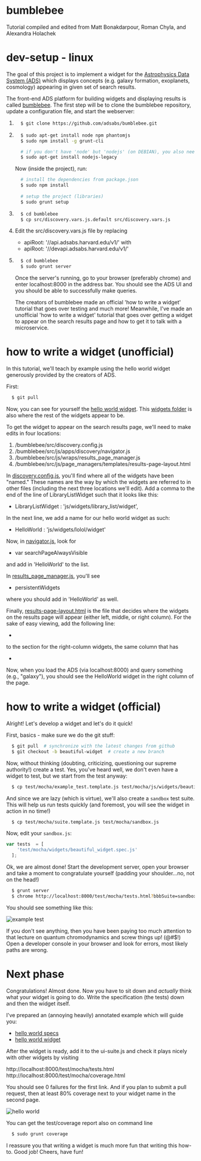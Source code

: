 bumblebee
=========


Tutorial compiled and edited from Matt Bonakdarpour, Roman Chyla, and Alexandra Holachek


dev-setup - linux
=================


The goal of this project is to implement a widget for the [Astrophysics Data System (ADS)](https://ui.adsabs.harvard.edu/) which displays concepts (e.g. galaxy formation, exoplanets, cosmology) appearing in given set of search results.

The front-end ADS platform for building widgets and displaying results is called [bumblebee](https://github.com/adsabs/bumblebee). The first step will be to clone the bumblebee repository, update a configuration file, and start the webserver:

1. ```bash
     $ git clone https://github.com/adsabs/bumblebee.git
   ```

1. ```bash
     $ sudo apt-get install node npm phantomjs
     $ sudo npm install -g grunt-cli

     # if you don't have 'node' but 'nodejs' (on DEBIAN), you also need:
     $ sudo apt-get install nodejs-legacy
   ```

   Now (inside the project), run:


   ```bash
     # install the dependencies from package.json
     $ sudo npm install
  
     # setup the project (libraries)
     $ sudo grunt setup 
   ```

1. ```bash
     $ cd bumblebee
     $ cp src/discovery.vars.js.default src/discovery.vars.js
   ```

1. Edit the src/discovery.vars.js file by replacing
   * apiRoot: '//api.adsabs.harvard.edu/v1/'
   with 
   * apiRoot: '//devapi.adsabs.harvard.edu/v1/'

1. ```bash
     $ cd bumblebee
     $ sudo grunt server
   ```

   Once the server's running, go to your browser (preferably chrome) and enter localhost:8000 in the address bar. You should see the ADS UI and you should be able to successfully make queries. 

   The creators of bumblebee made an official 'how to write a widget' tutorial that goes over testing and much more! Meanwhile, I've made an unofficial 'how to write a widget' tutorial that goes over getting a widget to appear on the search results page and how to get it to talk with a microservice.


how to write a widget (unofficial)
==================================


In this tutorial, we'll teach by example using the hello world widget generously provided by the creators of ADS.

First:

```bash
  $ git pull
```

Now, you can see for yourself the [hello world widget](../src/js/widgets/hello_world). This [widgets folder](/bumblebee/src/js/widgets) is also where the rest of the widgets appear to be.

To get the widget to appear on the search results page, we'll need to make edits in four locations:

1. /bumblebee/src/discovery.config.js
1. /bumblebee/src/js/apps/discovery/navigator.js
1. /bumblebee/src/js/wraps/results_page_manager.js
1. /bumblebee/src/js/page_managers/templates/results-page-layout.html

In [discovery.config.js](/bumblebee/src/discovery.config.js), you'll find where all of the widgets have been "named." These names are the way by which the widgets are referred to in other files (including the next three locations we'll edit). Add a comma to the end of the line of LibraryListWidget such that it looks like this:

* LibraryListWidget : 'js/widgets/library_list/widget',

In the next line, we add a name for our hello world widget as such:

* HelloWorld : 'js/widgets/lolol/widget'


Now, in [navigator.js](/bumblebee/src/js/apps/discovery/navigator.js), look for 

* var searchPageAlwaysVisible

and add in 'HelloWorld' to the list.


In [results_page_manager.js](/bumblebee/src/js/wraps/results_page_manager.js), you'll see

* persistentWidgets

where you should add in 'HelloWorld' as well.


Finally, [results-page-layout.html](/bumblebee/src/js/page_managers/templates/results-page-layout.html) is the file that decides where the widgets on the results page will appear (either left, middle, or right column). For the sake of easy viewing, add the following line:

* <div data-widget="HelloWorld"/>

to the section for the right-column widgets, the same column that has 

* <div data-widget="GraphTabs"/>


Now, when you load the ADS (via localhost:8000) and query something (e.g., "galaxy"), you should see the HelloWorld widget in the right column of the page.


how to write a widget (official)
================================


Alright! Let's develop a widget and let's do it quick!

First, basics - make sure we do the git stuff:

```bash
  $ git pull  # synchronize with the latest changes from github
  $ git checkout -b beautiful-widget  # create a new branch
```

Now, without thinking (doubting, criticizing, questioning our supreme authority!) create a test. Yes, you've heard well, we don't even have a widget to test, but we start from the test anyway:


```bash
  $ cp test/mocha/example_test.template.js test/mocha/js/widgets/beautiful_widget.spec.js
```  


And since we are lazy (which is virtue), we'll also create a ```sandbox``` test suite. This will
help us run tests quickly (and foremost, you will see the widget in action in no time!)

```bash
  $ cp test/mocha/suite.template.js test/mocha/sandbox.js
```

Now, edit your ```sandbox.js```:

```javascript
var tests  = [
    'test/mocha/widgets/beautiful_widget.spec.js'
  ];
``` 

Ok, we are almost done! Start the development server, open your browser and take a moment to congratulate yourself
(padding your shoulder...no, not on the head!)

```bash
  $ grunt server
  $ chrome http://localhost:8000/test/mocha/tests.html?bbbSuite=sandbox
```
  
You should see something like this:
  
  ![example test](/bumblebee/docs/img/hello-world-01.png)
  
  
If you don't see anything, then you have been paying too much attention to that lecture on quantum chromodynamics 
and screw things up! (@#$!) Open a developer console in your browser and look for errors, most likely paths are
wrong.


Next phase
==========

Congratulations! Almost done. Now you have to sit down and *actually* think what your widget is going to do. Write
the specification (the tests) down and then the widget itself.

I've prepared an (annoying heavily) annotated example which will guide you:

  - [hello world specs](/bumblebee/src/js/widgets/hello_world/widget.js)
  - [hello world widget](/bumblebee/test/mocha/js/widgets/hello_world_widget.js)
  
  
After the widget is ready, add it to the ui-suite.js and check it plays nicely with other widgets by visiting

http://localhost:8000/test/mocha/tests.html
http://localhost:8000/test/mocha/coverage.html

You should see 0 failures for the first link. And if you plan to submit a pull request, then at least 80% coverage
next to your widget name in the second page.

![hello world](/bumblebee/docs/img/hello-world-02.png)

You can get the test/coverage report also on command line

```bash
  $ sudo grunt coverage
```
  
I reassure you that writing a widget is much more fun that writing this how-to. Good job! Cheers, have fun!     
